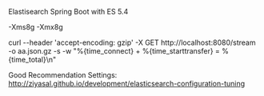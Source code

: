 Elastisearch Spring Boot with ES 5.4


-Xms8g -Xmx8g

curl --header 'accept-encoding: gzip' -X GET http://localhost:8080/stream -o aa.json.gz -s -w "%{time_connect} + %{time_starttransfer} = %{time_total}\n"

Good Recommendation Settings: http://ziyasal.github.io/development/elasticsearch-configuration-tuning
